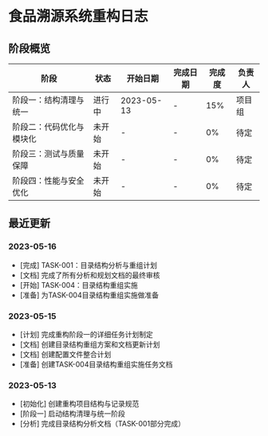 # 食品溯源系统重构日志

## 阶段概览

| 阶段 | 状态 | 开始日期 | 完成日期 | 完成度 | 负责人 |
|------|------|----------|----------|--------|--------|
| 阶段一：结构清理与统一 | 进行中 | 2023-05-13 | - | 15% | 项目组 |
| 阶段二：代码优化与模块化 | 未开始 | - | - | 0% | 待定 |
| 阶段三：测试与质量保障 | 未开始 | - | - | 0% | 待定 |
| 阶段四：性能与安全优化 | 未开始 | - | - | 0% | 待定 |

## 最近更新

### 2023-05-16

- [完成] TASK-001：目录结构分析与重组计划
- [文档] 完成了所有分析和规划文档的最终审核
- [开始] TASK-004：目录结构重组实施
- [准备] 为TASK-004目录结构重组实施做准备

### 2023-05-15

- [计划] 完成重构阶段一的详细任务计划制定
- [文档] 创建目录结构重组方案和文档更新计划
- [文档] 创建配置文件整合计划
- [准备] 创建TASK-004目录结构重组实施任务文档

### 2023-05-13

- [初始化] 创建重构项目结构与记录规范
- [阶段一] 启动结构清理与统一阶段
- [分析] 完成目录结构分析文档（TASK-001部分完成）

